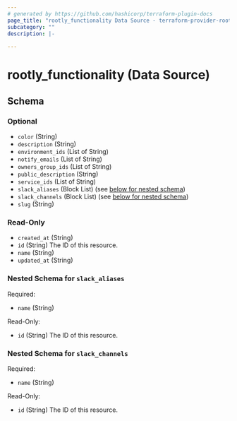 ```yaml
---
# generated by https://github.com/hashicorp/terraform-plugin-docs
page_title: "rootly_functionality Data Source - terraform-provider-rootly"
subcategory: ""
description: |-
  
---
```


# rootly_functionality (Data Source)





<!-- schema generated by tfplugindocs -->
## Schema

### Optional

- `color` (String)
- `description` (String)
- `environment_ids` (List of String)
- `notify_emails` (List of String)
- `owners_group_ids` (List of String)
- `public_description` (String)
- `service_ids` (List of String)
- `slack_aliases` (Block List) (see [below for nested schema](#nestedblock--slack_aliases))
- `slack_channels` (Block List) (see [below for nested schema](#nestedblock--slack_channels))
- `slug` (String)

### Read-Only

- `created_at` (String)
- `id` (String) The ID of this resource.
- `name` (String)
- `updated_at` (String)

<a id="nestedblock--slack_aliases"></a>
### Nested Schema for `slack_aliases`

Required:

- `name` (String)

Read-Only:

- `id` (String) The ID of this resource.


<a id="nestedblock--slack_channels"></a>
### Nested Schema for `slack_channels`

Required:

- `name` (String)

Read-Only:

- `id` (String) The ID of this resource.


